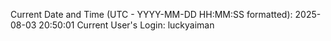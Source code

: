 Current Date and Time (UTC - YYYY-MM-DD HH:MM:SS formatted): 2025-08-03 20:50:01
Current User's Login: luckyaiman
